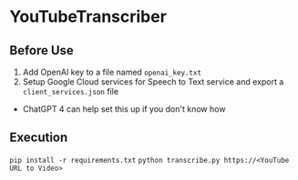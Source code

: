 # YouTubeTranscriber

## Before Use
1) Add OpenAI key to a file named `openai_key.txt`
2) Setup Google Cloud services for Speech to Text service and export a `client_services.json` file
  - ChatGPT 4 can help set this up if you don't know how

## Execution
`pip install -r requirements.txt`
`python transcribe.py https://<YouTube URL to Video>`
